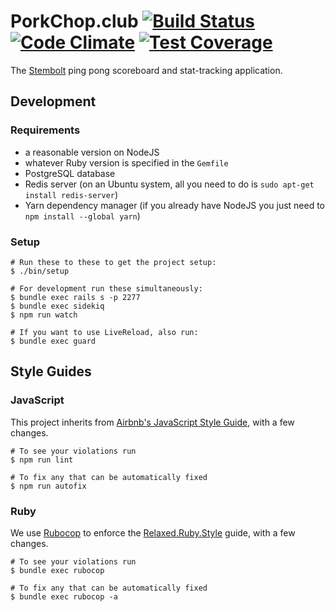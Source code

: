 # PorkChop.club [![Build Status](https://travis-ci.org/PorkChopClub/porkchop.svg?branch=master)](https://travis-ci.org/porkchopclub/porkchop) [![Code Climate](https://codeclimate.com/github/porkchopclub/porkchop/badges/gpa.svg)](https://codeclimate.com/github/porkchopclub/porkchop) [![Test Coverage](https://codeclimate.com/github/porkchopclub/porkchop/badges/coverage.svg)](https://codeclimate.com/github/porkchopclub/porkchop/coverage)

The [Stembolt](https://stembolt.com/) ping pong scoreboard and stat-tracking application.

## Development

### Requirements
* a reasonable version on NodeJS
* whatever Ruby version is specified in the `Gemfile`
* PostgreSQL database
* Redis server (on an Ubuntu system, all you need to do is `sudo apt-get install redis-server`)
* Yarn dependency manager (if you already have NodeJS you just need to `npm install --global yarn`)

### Setup

```shell
# Run these to these to get the project setup:
$ ./bin/setup

# For development run these simultaneously:
$ bundle exec rails s -p 2277
$ bundle exec sidekiq
$ npm run watch

# If you want to use LiveReload, also run:
$ bundle exec guard
```

## Style Guides

### JavaScript

This project inherits from [Airbnb's JavaScript Style Guide](https://github.com/airbnb/javascript), with a few changes.

```shell
# To see your violations run
$ npm run lint

# To fix any that can be automatically fixed
$ npm run autofix
```

### Ruby

We use [Rubocop](https://github.com/bbatsov/rubocop) to enforce the [Relaxed.Ruby.Style](http://relaxed.ruby.style/) guide, with a few changes.

```shell
# To see your violations run
$ bundle exec rubocop

# To fix any that can be automatically fixed
$ bundle exec rubocop -a

```
